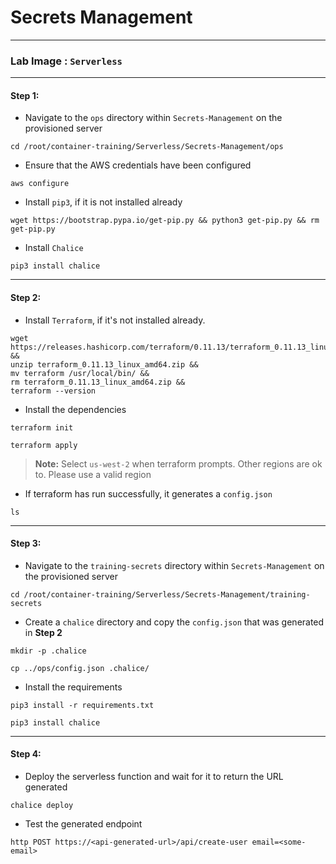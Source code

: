 # **Secrets Management**

---

### **Lab Image : `Serverless`**

---

#### Step 1:

* Navigate to the `ops` directory within `Secrets-Management` on the provisioned server

```commandline
cd /root/container-training/Serverless/Secrets-Management/ops
```

* Ensure that the AWS credentials have been configured

```commandline
aws configure
```

* Install `pip3`, if it is not installed already

```commandline
wget https://bootstrap.pypa.io/get-pip.py && python3 get-pip.py && rm get-pip.py
```

* Install `Chalice`

```commandline
pip3 install chalice
```

---

#### Step 2:

* Install `Terraform`, if it's not installed already.

```commandline
wget https://releases.hashicorp.com/terraform/0.11.13/terraform_0.11.13_linux_amd64.zip &&
unzip terraform_0.11.13_linux_amd64.zip &&
mv terraform /usr/local/bin/ &&
rm terraform_0.11.13_linux_amd64.zip &&
terraform --version
```

* Install the dependencies

```commandline
terraform init
```
```commandline
terraform apply
```

> **Note:**  Select `us-west-2` when terraform prompts. Other regions are ok to. Please use a valid region


* If terraform has run successfully, it generates a `config.json`

```commandline
ls
```

---

#### Step 3:

* Navigate to the `training-secrets` directory within `Secrets-Management` on the provisioned server

```commandline
cd /root/container-training/Serverless/Secrets-Management/training-secrets
```

* Create a `chalice` directory and copy the `config.json` that was generated in **Step 2**

```commandline
mkdir -p .chalice
```
```commandline
cp ../ops/config.json .chalice/
```

* Install the requirements

```commandline
pip3 install -r requirements.txt
```
```commandline
pip3 install chalice
```

---

#### Step 4:

* Deploy the serverless function and wait for it to return the URL generated

```commandline
chalice deploy
```

* Test the generated endpoint

```commandline
http POST https://<api-generated-url>/api/create-user email=<some-email>
```

